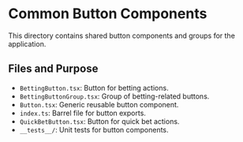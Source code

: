 # Common Button Components

This directory contains shared button components and groups for the application.

## Files and Purpose

- `BettingButton.tsx`: Button for betting actions.
- `BettingButtonGroup.tsx`: Group of betting-related buttons.
- `Button.tsx`: Generic reusable button component.
- `index.ts`: Barrel file for button exports.
- `QuickBetButton.tsx`: Button for quick bet actions.
- `__tests__/`: Unit tests for button components.
